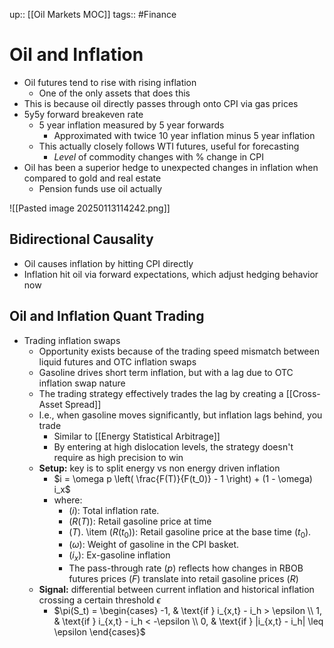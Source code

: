 up:: [[Oil Markets MOC]]
tags:: #Finance 
# Oil and Inflation
- Oil futures tend to rise with rising inflation
	- One of the only assets that does this
- This is because oil directly passes through onto CPI via gas prices
- 5y5y forward breakeven rate
	- 5 year inflation measured by 5 year forwards
		- Approximated with twice 10 year inflation minus 5 year inflation
	- This actually closely follows WTI futures, useful for forecasting
		- *Level* of commodity changes with % change in CPI
- Oil has been a superior hedge to unexpected changes in inflation when compared to gold and real estate
	- Pension funds use oil actually
	
![[Pasted image 20250113114242.png]]

## Bidirectional Causality
- Oil causes inflation by hitting CPI directly
- Inflation hit oil via forward expectations, which adjust hedging behavior now
## Oil and Inflation Quant Trading
- Trading inflation swaps
	- Opportunity exists because of the trading speed mismatch between liquid futures and OTC inflation swaps
	- Gasoline drives short term inflation, but with a lag due to OTC inflation swap nature
	- The trading strategy effectively trades the lag by creating a [[Cross-Asset Spread]]
	- I.e., when gasoline moves significantly, but inflation lags behind, you trade
		- Similar to [[Energy Statistical Arbitrage]]
		- By entering at high dislocation levels, the strategy doesn't require as high precision to win
	- **Setup:** key is to split energy vs non energy driven inflation
		- $i = \omega p \left( \frac{F(T)}{F(t_0)} - 1 \right) + (1 - \omega) i_x$
		- where: 
			- $(i)$: Total inflation rate.
			- $(R(T))$: Retail gasoline price at time 
			- $(T)$. \item $(R(t_0))$: Retail gasoline price at the base time $(t_0)$. 
			- $(\omega)$: Weight of gasoline in the CPI basket. 
			- $(i_x)$: Ex-gasoline inflation
			- The pass-through rate $(p)$ reflects how changes in RBOB futures prices $(F)$ translate into retail gasoline prices $(R)$
	- **Signal:** differential between current inflation and historical inflation crossing a certain threshold $\epsilon$
		- $\pi(S_t) = \begin{cases} -1, & \text{if } i_{x,t} - i_h > \epsilon \\ 1, & \text{if } i_{x,t} - i_h < -\epsilon \\ 0, & \text{if } |i_{x,t} - i_h| \leq \epsilon \end{cases}$
	